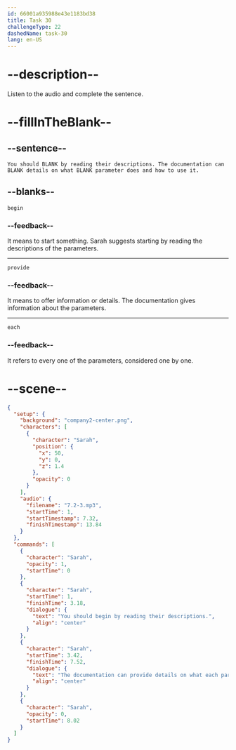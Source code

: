 ```yaml
---
id: 66001a935988e43e1183bd38
title: Task 30
challengeType: 22
dashedName: task-30
lang: en-US
---
```


<!-- (Audio) Sarah: You should begin by reading their descriptions. The documentation can provide details on what each parameter does and how to use it. -->

# --description--

Listen to the audio and complete the sentence.

# --fillInTheBlank--

## --sentence--

`You should BLANK by reading their descriptions. The documentation can BLANK details on what BLANK parameter does and how to use it.`

## --blanks--

`begin`

### --feedback--

It means to start something. Sarah suggests starting by reading the descriptions of the parameters.

---

`provide`

### --feedback--

It means to offer information or details. The documentation gives information about the parameters.

---

`each`

### --feedback--

It refers to every one of the parameters, considered one by one.

# --scene--

```json
{
  "setup": {
    "background": "company2-center.png",
    "characters": [
      {
        "character": "Sarah",
        "position": {
          "x": 50,
          "y": 0,
          "z": 1.4
        },
        "opacity": 0
      }
    ],
    "audio": {
      "filename": "7.2-3.mp3",
      "startTime": 1,
      "startTimestamp": 7.32,
      "finishTimestamp": 13.84
    }
  },
  "commands": [
    {
      "character": "Sarah",
      "opacity": 1,
      "startTime": 0
    },
    {
      "character": "Sarah",
      "startTime": 1,
      "finishTime": 3.18,
      "dialogue": {
        "text": "You should begin by reading their descriptions.",
        "align": "center"
      }
    },
    {
      "character": "Sarah",
      "startTime": 3.42,
      "finishTime": 7.52,
      "dialogue": {
        "text": "The documentation can provide details on what each parameter does and how to use it.",
        "align": "center"
      }
    },
    {
      "character": "Sarah",
      "opacity": 0,
      "startTime": 8.02
    }
  ]
}
```
